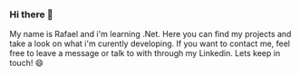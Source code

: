 ### Hi there 👋
My name is Rafael and i'm learning .Net. 
Here you can find my projects and take a look on what i'm curently developing.
If you want to contact me, feel free to leave a message or talk to with through my Linkedin.
Lets keep in touch! 😄

<!--
**rafaelbarlima/rafaelbarlima** is a ✨ _special_ ✨ repository because its `README.md` (this file) appears on your GitHub profile.

Here are some ideas to get you started:

- 🔭 I’m currently working on ...
- 🌱 I’m currently learning ...
- 👯 I’m looking to collaborate on ...
- 🤔 I’m looking for help with ...
- 💬 Ask me about ...
- 📫 How to reach me: ...
- 😄 Pronouns: ...
- ⚡ Fun fact: ...
-->
